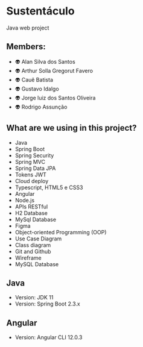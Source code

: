 # Sustentáculo

Java web project 

## Members:

<p>
    <ul>
        <li>👽 Alan Silva dos Santos</li>
        <li>👽 Arthur Solla Gregorut Favero</li>
        <li>👽 Cauê Batista</li>
        <li>👽 Gustavo Idalgo</li>
        <li>👽 Jorge luiz dos Santos Oliveira</li>
        <li>👽 Rodrigo Assunção</li>
    </ul>
</p>

## What are we using in this project?
- Java
- Spring Boot
- Spring Security
- Spring MVC
- Spring Data JPA
- Tokens JWT
- Cloud deploy
- Typescript, HTML5 e CSS3
- Angular
- Node.js
- APIs RESTful
- H2 Database
- MySql Database
- Figma
- Object-oriented Programming (OOP)
- Use Case Diagram
- Class diagram
- Git and Github
- Wireframe
- MySQL Database

## Java
- Version: JDK 11
- Version: Spring Boot 2.3.x

## Angular
- Version: Angular CLI 12.0.3

